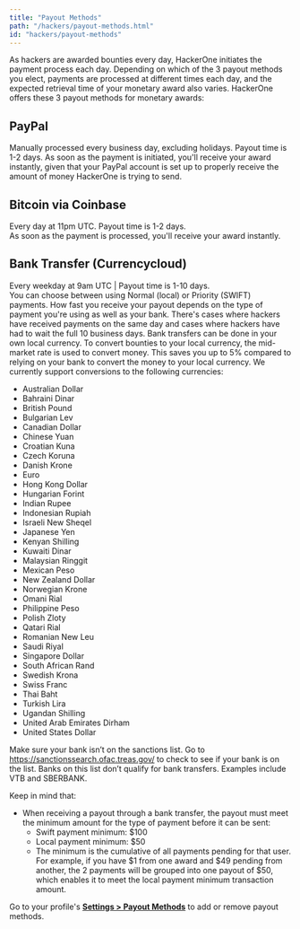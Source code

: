 ```yaml
---
title: "Payout Methods"
path: "/hackers/payout-methods.html"
id: "hackers/payout-methods"
---
```


As hackers are awarded bounties every day, HackerOne initiates the payment process each day. Depending on which of the 3 payout methods you elect, payments are processed at different times each day, and the expected retrieval time of your monetary award also varies. HackerOne offers these 3 payout methods for monetary awards:

## PayPal
Manually processed every business day, excluding holidays. Payout time is 1-2 days. As soon as the payment is initiated, you'll receive your award instantly, given that your PayPal account is set up to properly receive the amount of money HackerOne is trying to send.

## Bitcoin via Coinbase
Every day at 11pm UTC. Payout time is 1-2 days.<br>As soon as the payment is processed, you'll receive your award instantly.

## Bank Transfer (Currencycloud)
Every weekday at 9am UTC | Payout time is 1-10 days.<br>You can choose between using Normal (local) or Priority (SWIFT) payments. How fast you receive your payout depends on the type of payment you're using as well as your bank. There's cases where hackers have received payments on the same day and cases where hackers have had to wait the full 10 business days. Bank transfers can be done in your own local currency. To convert bounties to your local currency, the mid-market rate is used to convert money. This saves you up to 5% compared to relying on your bank to convert the money to your local currency. We currently support conversions to the following currencies:
 - Australian Dollar
 - Bahraini Dinar
 - British Pound
 - Bulgarian Lev
 - Canadian Dollar
 - Chinese Yuan
 - Croatian Kuna
 - Czech Koruna
 - Danish Krone
 - Euro
 - Hong Kong Dollar
 - Hungarian Forint
 - Indian Rupee
 - Indonesian Rupiah
 - Israeli New Sheqel
 - Japanese Yen
 - Kenyan Shilling
 - Kuwaiti Dinar
 - Malaysian Ringgit
 - Mexican Peso
 - New Zealand Dollar
 - Norwegian Krone
 - Omani Rial
 - Philippine Peso
 - Polish Zloty
 - Qatari Rial
 - Romanian New Leu
 - Saudi Riyal
 - Singapore Dollar
 - South African Rand
 - Swedish Krona
 - Swiss Franc
 - Thai Baht
 - Turkish Lira
 - Ugandan Shilling
 - United Arab Emirates Dirham
 - United States Dollar
 
Make sure your bank isn’t on the sanctions list. Go to https://sanctionssearch.ofac.treas.gov/ to check to see if your bank is on the list. Banks on this list don’t qualify for bank transfers. Examples include VTB and SBERBANK.</br>

Keep in mind that:
* When receiving a payout through a bank transfer, the payout must meet the minimum amount for the type of payment before it can be sent:
     * Swift payment minimum: $100
     * Local payment minimum: $50
     * The minimum is the cumulative of all payments pending for that user. For example, if you have $1 from one award and $49 pending from another, the 2 payments will be grouped into one payout of $50, which enables it to meet the local payment minimum transaction amount.

Go to your profile's <b>[Settings > Payout Methods](https://hackerone.com/settings/payment_preferences)</b> to add or remove payout methods.
